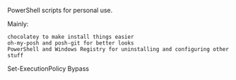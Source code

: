 PowerShell scripts for personal use.

Mainly:

    chocolatey to make install things easier
    oh-my-posh and posh-git for better looks
    PowerShell and Windows Registry for uninstalling and configuring other stuff


Set-ExecutionPolicy Bypass
